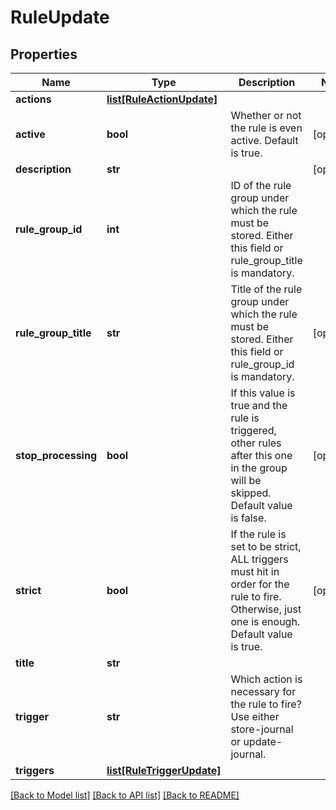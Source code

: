 # RuleUpdate

## Properties
Name | Type | Description | Notes
------------ | ------------- | ------------- | -------------
**actions** | [**list[RuleActionUpdate]**](RuleActionUpdate.md) |  | 
**active** | **bool** | Whether or not the rule is even active. Default is true. | [optional] 
**description** | **str** |  | [optional] 
**rule_group_id** | **int** | ID of the rule group under which the rule must be stored. Either this field or rule_group_title is mandatory. | 
**rule_group_title** | **str** | Title of the rule group under which the rule must be stored. Either this field or rule_group_id is mandatory. | [optional] 
**stop_processing** | **bool** | If this value is true and the rule is triggered, other rules  after this one in the group will be skipped. Default value is false. | [optional] 
**strict** | **bool** | If the rule is set to be strict, ALL triggers must hit in order for the rule to fire. Otherwise, just one is enough. Default value is true. | [optional] 
**title** | **str** |  | 
**trigger** | **str** | Which action is necessary for the rule to fire? Use either store-journal or update-journal. | 
**triggers** | [**list[RuleTriggerUpdate]**](RuleTriggerUpdate.md) |  | 

[[Back to Model list]](../README.md#documentation-for-models) [[Back to API list]](../README.md#documentation-for-api-endpoints) [[Back to README]](../README.md)


